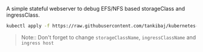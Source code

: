 A simple stateful webserver to debug EFS/NFS based storageClass and ingressClass.

```bash
kubectl apply -f https://raw.githubusercontent.com/tankibaj/kubernetes-scratch-paper/main/manifest/dynamic-webserver/manifest.yaml
```

> Note:: Don't forget to change `storageClassName`, `ingressClassName` and `ingress host`